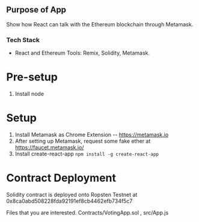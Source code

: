 ## Purpose of App

Show how React can talk with the Ethereum blockchain through Metamask.

### Tech Stack
- React and Ethereum Tools: Remix, Solidity, Metamask.

# Pre-setup

1) Install node

# Setup

1) Install Metamask as Chrome Extension -- https://metamask.io
2) After setting up Metamask, request some fake ether at https://faucet.metamask.io/
3) Install create-react-app ``` npm install -g create-react-app ```

# Contract Deployment
Solidity contract is deployed onto Ropsten Testnet at 0x8ca0abd508228fda92191ef8cb4462efb734f5c7

Files that you are interested. Contracts/VotingApp.sol , src/App.js
